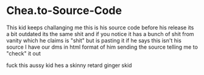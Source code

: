 # Chea.to-Source-Code

This kid keeps challanging me this is his source code before his release its a bit outdated its the same shit and if you notice it has a bunch of shit from vanity which he claims is "shit" but is pasting it if he says this isn't his source I have our dms in html format of him sending the source telling me to "check" it out 

fuck this aussy kid hes a skinny retard ginger skid 

